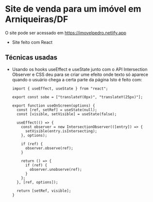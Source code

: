 # Site de venda para um imóvel em Arniqueiras/DF 
O site pode ser acessado em https://imovelpedro.netlify.app

* Site feito com React
## Técnicas usadas
* Usando os hooks useEffect e useState junto com o API Intersection Observer e CSS deu para se criar ume efeito onde texto só aparece quando o usuário chega a certa parte da página
  Isto é feito com:
  
      import { useEffect, useState } from "react";

      export const sobe = ["translateY(0px)", "translateY(25px)"];

      export function useOnScreen(options) {
        const [ref, setRef] = useState(null);
        const [visible, setVisible] = useState(false);

        useEffect(() => {
          const observer = new IntersectionObserver(([entry]) => {
            setVisible(entry.isIntersecting);
          }, options);

          if (ref) {
            observer.observe(ref);
          }

          return () => {
            if (ref) {
              observer.unobserve(ref);
            }
          };
        }, [ref, options]);

        return [setRef, visible];
      }
